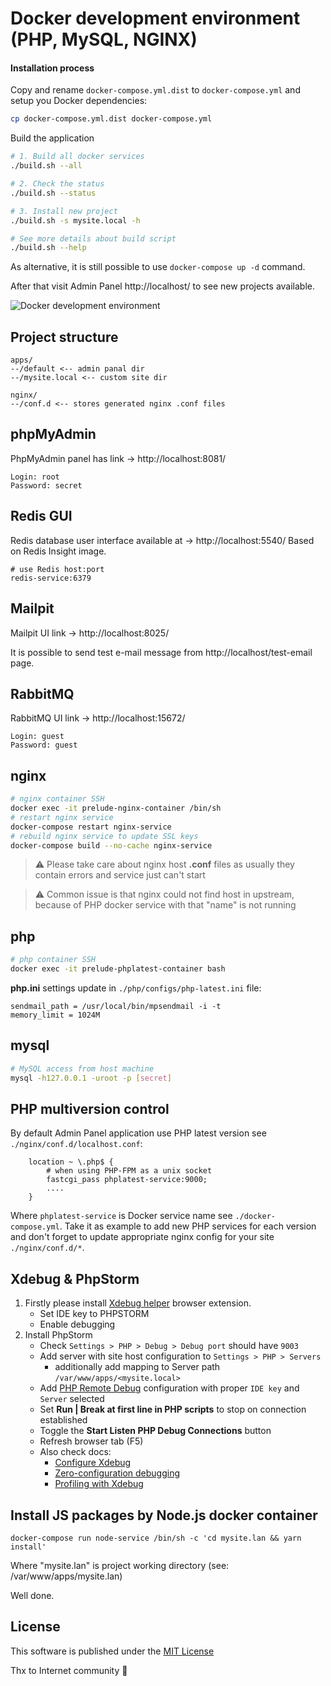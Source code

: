 Docker development environment (PHP, MySQL, NGINX)
==================================================

#### Installation process
Copy and rename `docker-compose.yml.dist` to `docker-compose.yml` and setup you Docker dependencies:
```bash
cp docker-compose.yml.dist docker-compose.yml
```
Build the application
```bash
# 1. Build all docker services
./build.sh --all 

# 2. Check the status
./build.sh --status

# 3. Install new project
./build.sh -s mysite.local -h

# See more details about build script
./build.sh --help
```
As alternative, it is still possible to use `docker-compose up -d` command.

After that visit Admin Panel http://localhost/ to see new projects available.

![Docker development environment](doc/images/adminp.png)

Project structure
----------------
```
apps/
--/default <-- admin panal dir
--/mysite.local <-- custom site dir

nginx/
--/conf.d <-- stores generated nginx .conf files
```

phpMyAdmin
----------
PhpMyAdmin panel has link -> http://localhost:8081/
```
Login: root
Password: secret
```

Redis GUI
----------
Redis database user interface available at -> http://localhost:5540/
Based on Redis Insight image.
```
# use Redis host:port
redis-service:6379
```


Mailpit
----------
Mailpit UI link -> http://localhost:8025/

It is possible to send test e-mail message from http://localhost/test-email page. 

RabbitMQ
----------
RabbitMQ UI link -> http://localhost:15672/
```
Login: guest
Password: guest
```

nginx
-----
```bash
# nginx container SSH
docker exec -it prelude-nginx-container /bin/sh
# restart nginx service 
docker-compose restart nginx-service
# rebuild nginx service to update SSL keys
docker-compose build --no-cache nginx-service
```
> :warning: Please take care about nginx host **.conf** files as usually they contain errors and service just can't start

> :warning: Common issue is that nginx could not find host in upstream, because of PHP docker service with that "name" is not running 

php
---
```bash
# php container SSH
docker exec -it prelude-phplatest-container bash
```
**php.ini** settings update in `./php/configs/php-latest.ini` file:
```
sendmail_path = /usr/local/bin/mpsendmail -i -t
memory_limit = 1024M
```

mysql
-----
```bash
# MySQL access from host machine
mysql -h127.0.0.1 -uroot -p [secret]
```

PHP multiversion control
------------------------
By default Admin Panel application use PHP latest version see `./nginx/conf.d/localhost.conf`:
```
    location ~ \.php$ {
        # when using PHP-FPM as a unix socket
        fastcgi_pass phplatest-service:9000;
        ....
    }
```
Where `phplatest-service` is Docker service name see `./docker-compose.yml`.
Take it as example to add new PHP services for each version and don't forget to update appropriate nginx config for your
site `./nginx/conf.d/*`.

Xdebug & PhpStorm
-----------------
1. Firstly please install [Xdebug helper](https://chromewebstore.google.com/detail/xdebug-helper/eadndfjplgieldjbigjakmdgkmoaaaoc)
browser extension.
   - Set IDE key to PHPSTORM
   - Enable debugging
2. Install PhpStorm
   - Check `Settings > PHP > Debug > Debug port` should have `9003`
   - Add server with site host configuration to `Settings > PHP > Servers`
     - additionally add mapping to Server path `/var/www/apps/<mysite.local>`
   - Add [PHP Remote Debug](https://www.jetbrains.com/help/phpstorm/2023.3/run-debug-configuration-php-remote-debug.html) configuration with proper `IDE key` and `Server` selected
   - Set **Run | Break at first line in PHP scripts** to stop on connection established
   - Toggle the **Start Listen PHP Debug Connections** button
   - Refresh browser tab (F5)
   - Also check docs:
     - [Configure Xdebug](https://www.jetbrains.com/help/phpstorm/configuring-xdebug.html)
     - [Zero-configuration debugging](https://www.jetbrains.com/help/phpstorm/2023.3/zero-configuration-debugging.html?php.debugging.zero_configuration)
     - [Profiling with Xdebug](https://www.jetbrains.com/help/phpstorm/2023.3/profiling-with-xdebug.html)

Install JS packages by Node.js docker container
--------
```
docker-compose run node-service /bin/sh -c 'cd mysite.lan && yarn install'
```
Where "mysite.lan" is project working directory (see: /var/www/apps/mysite.lan)

Well done.

License
-------

This software is published under the [MIT License](LICENSE.md)

Thx to Internet community :clap: 

